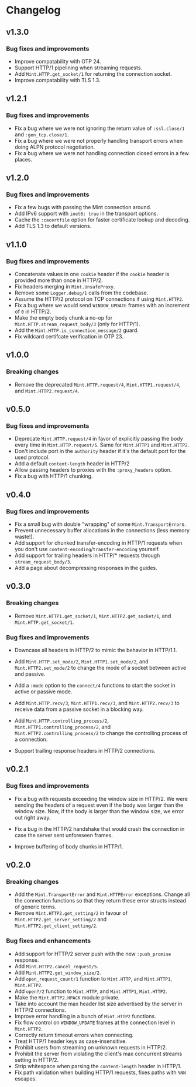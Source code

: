 # Changelog

## v1.3.0

### Bug fixes and improvements

  * Improve compatability with OTP 24.
  * Support HTTP/1 pipelining when streaming requests.
  * Add `Mint.HTTP.get_socket/1` for returning the connection socket.
  * Improve compatability with TLS 1.3.

## v1.2.1

### Bug fixes and improvements

  * Fix a bug where we were not ignoring the return value of `:ssl.close/1` and `:gen_tcp.close/1`.
  * Fix a bug where we were not properly handling transport errors when doing ALPN protocol negotiation.
  * Fix a bug where we were not handling connection closed errors in a few places.

## v1.2.0

### Bug fixes and improvements

  * Fix a few bugs with passing the Mint connection around.
  * Add IPv6 support with `inet6: true` in the transport options.
  * Cache the `:cacertfile` option for faster certificate lookup and decoding.
  * Add TLS 1.3 to default versions.

## v1.1.0

### Bug fixes and improvements

  * Concatenate values in one `cookie` header if the `cookie` header is provided more than once in HTTP/2.
  * Fix headers merging in `Mint.UnsafeProxy`.
  * Remove some `Logger.debug/1` calls from the codebase.
  * Assume the HTTP/2 protocol on TCP connections if using `Mint.HTTP2`.
  * Fix a bug where we would send `WINDOW_UPDATE` frames with an increment of `0` in HTTP/2.
  * Make the empty body chunk a no-op for `Mint.HTTP.stream_request_body/3` (only for HTTP/1).
  * Add the `Mint.HTTP.is_connection_message/2` guard.
  * Fix wildcard certifcate verification in OTP 23.

## v1.0.0

### Breaking changes

  * Remove the deprecated `Mint.HTTP.request/4`, `Mint.HTTP1.request/4`, and `Mint.HTTP2.request/4`.

## v0.5.0

### Bug fixes and improvements

  * Deprecate `Mint.HTTP.request/4` in favor of explicitly passing the body every time in `Mint.HTTP.request/5`. Same for `Mint.HTTP1` and `Mint.HTTP2`.
  * Don't include port in the `authority` header if it's the default port for the used protocol.
  * Add a default `content-length` header in HTTP/2
  * Allow passing headers to proxies with the `:proxy_headers` option.
  * Fix a bug with HTTP/1 chunking.

## v0.4.0

### Bug fixes and improvements

  * Fix a small bug with double "wrapping" of some `Mint.TransportError`s.
  * Prevent unnecessary buffer allocations in the connections (less memory waste!).
  * Add support for chunked transfer-encoding in HTTP/1 requests when you don't use `content-encoding`/`transfer-encoding` yourself.
  * Add support for trailing headers in HTTP/* requests through `stream_request_body/3`.
  * Add a page about decompressing responses in the guides.

## v0.3.0

### Breaking changes

  * Remove `Mint.HTTP1.get_socket/1`, `Mint.HTTP2.get_socket/1`, and `Mint.HTTP.get_socket/1`.

### Bug fixes and improvements

  * Downcase all headers in HTTP/2 to mimic the behavior in HTTP/1.1.

  * Add `Mint.HTTP.set_mode/2`, `Mint.HTTP1.set_mode/2`, and `Mint.HTTP2.set_mode/2` to change the mode of a socket between active and passive.

  * Add a `:mode` option to the `connect/4` functions to start the socket in active or passive mode.

  * Add `Mint.HTTP.recv/3`, `Mint.HTTP1.recv/3`, and `Mint.HTTP2.recv/3` to receive data from a passive socket in a blocking way.

  * Add `Mint.HTTP.controlling_process/2`, `Mint.HTTP1.controlling_process/2`, and `Mint.HTTP2.controlling_process/2` to change the controlling process of a connection.

  * Support trailing response headers in HTTP/2 connections.

## v0.2.1

### Bug fixes and improvements

  * Fix a bug with requests exceeding the window size in HTTP/2. We were sending the headers of a request even if the body was larger than the window size. Now, if the body is larger than the window size, we error out right away.

  * Fix a bug in the HTTP/2 handshake that would crash the connection in case the server sent unforeseen frames.

  * Improve buffering of body chunks in HTTP/1.

## v0.2.0

### Breaking changes

  * Add the `Mint.TransportError` and `Mint.HTTPError` exceptions. Change all the connection functions so that they return these error structs instead of generic terms.
  * Remove `Mint.HTTP2.get_setting/2` in favour of `Mint.HTTP2.get_server_setting/2` and `Mint.HTTP2.get_client_setting/2`.

### Bug fixes and enhancements

  * Add support for HTTP/2 server push with the new `:push_promise` response.
  * Add `Mint.HTTP2.cancel_request/5`.
  * Add `Mint.HTTP2.get_window_size/2`.
  * Add `open_request_count/1` function to `Mint.HTTP`, and `Mint.HTTP1`, `Mint.HTTP2`.
  * Add `open?/2` function to `Mint.HTTP`, and `Mint.HTTP1`, `Mint.HTTP2`.
  * Make the `Mint.HTTP2.HPACK` module private.
  * Take into account the max header list size advertised by the server in HTTP/2 connections.
  * Improve error handling in a bunch of `Mint.HTTP2` functions.
  * Fix flow control on `WINDOW_UPDATE` frames at the connection level in `Mint.HTTP2`.
  * Correctly return timeout errors when connecting.
  * Treat HTTP/1 header keys as case-insensitive.
  * Prohibit users from streaming on unknown requests in HTTP/2.
  * Prohibit the server from violating the client's max concurrent streams setting in HTTP/2.
  * Strip whitespace when parsing the `content-length` header in HTTP/1.
  * Fix path validation when building HTTP/1 requests, fixes paths with `%NN` escapes.

